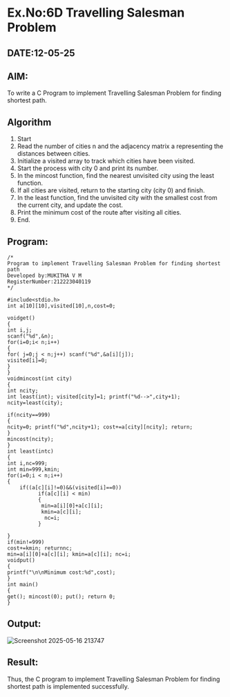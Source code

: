 # Ex.No:6D Travelling Salesman Problem
## DATE:12-05-25
## AIM:
To write a C Program to implement Travelling Salesman Problem for finding shortest path.
## Algorithm
1.	Start
2.	Read the number of cities n and the adjacency matrix a representing the distances between cities.
3.	Initialize a visited array to track which cities have been visited.
4.	Start the process with city 0 and print its number.
5.	In the mincost function, find the nearest unvisited city using the least function.
6.	If all cities are visited, return to the starting city (city 0) and finish.
7.	In the least function, find the unvisited city with the smallest cost from the current city, and update the cost.
8.	Print the minimum cost of the route after visiting all cities.
9.	End.   
## Program:
```
/*
Program to implement Travelling Salesman Problem for finding shortest path
Developed by:MUKITHA V M 
RegisterNumber:212223040119 
*/
```
```
#include<stdio.h>
int a[10][10],visited[10],n,cost=0;

voidget()
{
int i,j;
scanf("%d",&n);
for(i=0;i< n;i++)
{
for( j=0;j < n;j++) scanf("%d",&a[i][j]);
visited[i]=0;
}
}
voidmincost(int city)
{
int ncity;
int least(int); visited[city]=1; printf("%d-->",city+1); ncity=least(city);
 
if(ncity==999)
{
ncity=0; printf("%d",ncity+1); cost+=a[city][ncity]; return;
}
mincost(ncity);
}
int least(intc)
{
int i,nc=999;
int min=999,kmin;
for(i=0;i < n;i++)
{
    if((a[c][i]!=0)&&(visited[i]==0))
          if(a[c][i] < min)
          {
           min=a[i][0]+a[c][i];
           kmin=a[c][i];
            nc=i;
          }
 
}
if(min!=999)
cost+=kmin; returnnc;
min=a[i][0]+a[c][i]; kmin=a[c][i]; nc=i;
voidput()
{
printf("\n\nMinimum cost:%d",cost);
}
int main()
{
get(); mincost(0); put(); return 0;
}
```
## Output:
![Screenshot 2025-05-16 213747](https://github.com/user-attachments/assets/d73068fd-12b1-473a-9109-9e22bee369e9)
## Result:
Thus, the C program to implement Travelling Salesman Problem for finding shortest path is implemented successfully.
